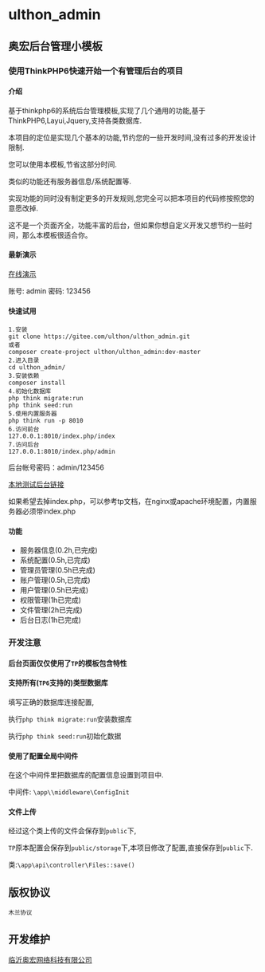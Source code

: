 
# ulthon_admin

## 奥宏后台管理小模板


### 使用ThinkPHP6快速开始一个有管理后台的项目

#### 介绍

基于thinkphp6的系统后台管理模板,实现了几个通用的功能,基于ThinkPHP6,Layui,Jquery,支持各类数据库.

本项目的定位是实现几个基本的功能,节约您的一些开发时间,没有过多的开发设计限制.

您可以使用本模板,节省这部分时间.

类似的功能还有服务器信息/系统配置等.

实现功能的同时没有制定更多的开发规则,您完全可以把本项目的代码修按照您的意愿改掉.

这不是一个页面齐全，功能丰富的后台，但如果你想自定义开发又想节约一些时间，那么本模板很适合你。

#### 最新演示

[在线演示](http://ulthon-admin.ulthon.com/admin)

账号: admin 密码: 123456


#### 快速试用


    1.安装
    git clone https://gitee.com/ulthon/ulthon_admin.git
    或者
    composer create-project ulthon/ulthon_admin:dev-master
    2.进入目录
    cd ulthon_admin/
    3.安装依赖
    composer install
    4.初始化数据库
    php think migrate:run
    php think seed:run
    5.使用内置服务器
    php think run -p 8010
    6.访问前台
    127.0.0.1:8010/index.php/index
    7.访问后台
    127.0.0.1:8010/index.php/admin

后台帐号密码：admin/123456

[本地测试后台链接](/index.php/admin)

如果希望去掉index.php，可以参考tp文档，在nginx或apache环境配置，内置服务器必须带index.php

#### 功能

- 服务器信息(0.2h,已完成)
- 系统配置(0.5h,已完成)
- 管理员管理(0.5h已完成)
- 账户管理(0.5h,已完成)
- 用户管理(0.5h已完成)
- 权限管理(1h已完成)
- 文件管理(2h已完成)
- 后台日志(1h已完成)


### 开发注意

#### 后台页面仅仅使用了`TP`的模板包含特性


#### 支持所有(`TP6`支持的)类型数据库

填写正确的数据库连接配置,

执行`php think migrate:run`安装数据库

执行`php think seed:run`初始化数据

#### 使用了配置全局中间件


在这个中间件里把数据库的配置信息设置到项目中.

中间件: `\app\\middleware\ConfigInit`

#### 文件上传

经过这个类上传的文件会保存到`public`下,

`TP`原本配置会保存到`public/storage`下,本项目修改了配置,直接保存到`public`下.

类:`\app\api\controller\Files::save()`

## 版权协议

`木兰协议`

## 开发维护

[临沂奥宏网络科技有限公司](http://ulthon.com)